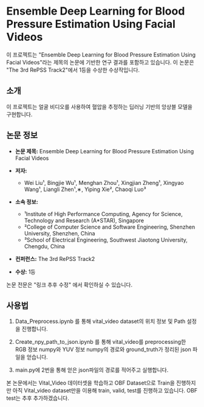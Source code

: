 # Ensemble Deep Learning for Blood Pressure Estimation Using Facial Videos

이 프로젝트는 "Ensemble Deep Learning for Blood Pressure Estimation Using Facial Videos"라는 제목의 논문에 기반한 연구 결과를 포함하고 있습니다. 이 논문은 "The 3rd RePSS Track2"에서 1등을 수상한 수상작입니다.

## 소개

이 프로젝트는 얼굴 비디오를 사용하여 혈압을 추정하는 딥러닝 기반의 앙상블 모델을 구현합니다. 

## 논문 정보

- **논문 제목:** Ensemble Deep Learning for Blood Pressure Estimation Using Facial Videos
- **저자:**
  - Wei Liu¹, Bingjie Wu¹, Menghan Zhou¹, Xingjian Zheng¹, Xingyao Wang¹, Liangli Zhen¹,∗, Yiping Xie², Chaoqi Luo³

- **소속 정보:**
  - ¹Institute of High Performance Computing, Agency for Science, Technology and Research (A*STAR), Singapore
  - ²College of Computer Science and Software Engineering, Shenzhen University, Shenzhen, China
  - ³School of Electrical Engineering, Southwest Jiaotong University, Chengdu, China

- **컨퍼런스:** The 3rd RePSS Track2
- **수상:** 1등

논문 전문은 "링크 추후 수정" 에서 확인하실 수 있습니다.

## 사용법

1. Data_Preprocess.ipynb 를 통해 vital_video dataset의 위치 정보 및 Path 설정을 진행합니다.
   
2. Create_npy_path_to_json.ipynb 를 통해 vital_video를 preprocessing한 RGB 정보 numpy와 YUV 정보 numpy의 경로와 ground_truth가 정리된 json 파일을 얻습니다.

3. main.py에 2번을 통해 얻은 json파일의 경로를 적어주고 실행합니다.

본 논문에서는 Vital_Video 데이터셋을 학습하고 OBF Dataset으로 Train을 진행하지만 아직 Vital_video dataset만을 이용해 train, valid, test를 진행하고 있습니다.
OBF test는 추후 추가하겠습니다.
